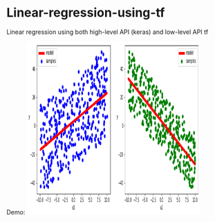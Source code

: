 # Linear-regression-using-tf
Linear regression using both high-level API (keras) and low-level API tf

Demo:
<img src="linear_regression.png" width="400px" height="400px" />
